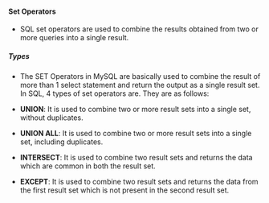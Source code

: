 #### Set Operators

* SQL set operators are used to combine the results obtained from two or more queries into a single result.

##### Types

* The SET Operators in MySQL are basically used to combine the result of more than 1 select statement and return the output as a single result set. In SQL, 4 types of set operators are. They are as follows:

* **UNION**: It is used to combine two or more result sets into a single set, without duplicates.
* **UNION ALL**: It is used to combine two or more result sets into a single set, including duplicates.
* **INTERSECT**: It is used to combine two result sets and returns the data which are common in both the result set.
* **EXCEPT**: It is used to combine two result sets and returns the data from the first result set which is not present in the second result set.
